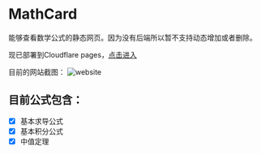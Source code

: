# MathCard
 
能够查看数学公式的静态网页。因为没有后端所以暂不支持动态增加或者删除。

现已部署到Cloudflare pages，[点击进入](https://mathcard.pages.dev/)  

目前的网站截图：
![website](https://images.whff521.top/Screenshot%202024-07-11%20at%2021.07.06.png)  

## 目前公式包含：
* [x] 基本求导公式
* [x] 基本积分公式
* [x] 中值定理
